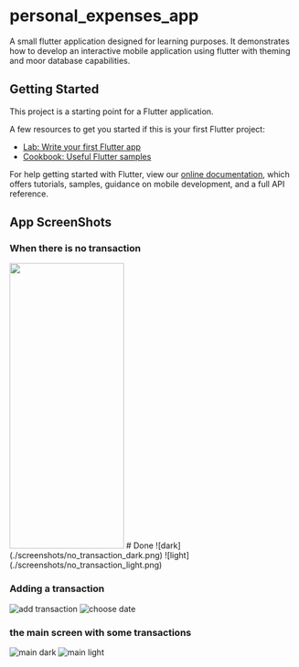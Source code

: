 # personal_expenses_app

A small flutter application designed for learning purposes. 
It demonstrates how to develop an interactive mobile application using flutter with theming and moor database capabilities.

## Getting Started

This project is a starting point for a Flutter application.

A few resources to get you started if this is your first Flutter project:

- [Lab: Write your first Flutter app](https://flutter.dev/docs/get-started/codelab)
- [Cookbook: Useful Flutter samples](https://flutter.dev/docs/cookbook)

For help getting started with Flutter, view our
[online documentation](https://flutter.dev/docs), which offers tutorials,
samples, guidance on mobile development, and a full API reference.

## App ScreenShots
### When there is no transaction
<img src="./screenshots/no_transaction_dark.png" width="200" height="500">
# Done
![dark](./screenshots/no_transaction_dark.png)   ![light](./screenshots/no_transaction_light.png)

### Adding a transaction 
![add transaction](./screenshots/add_transaction.png)    ![choose date](./screenshots/add_date.png)

### the main screen with some transactions 
![main dark](./screenshots/main_dark.png)    ![main light](./screenshots/main_light.png)

